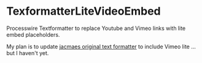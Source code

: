 # TexformatterLiteVideoEmbed
Processwire Textformatter to replace Youtube and Vimeo links with lite embed placeholders.

My plan is to update [jacmaes original text formatter](https://github.com/jacmaes/TextformatterLiteYouTubeEmbed) to include Vimeo lite ... but I haven't yet.
